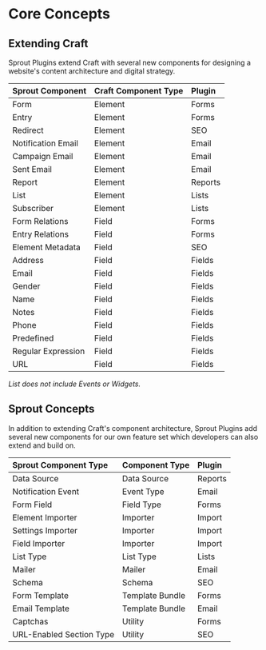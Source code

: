 # Core Concepts

## Extending Craft

Sprout Plugins extend Craft with several new components for designing a website's content architecture and digital strategy. 

| Sprout Component         | Craft Component Type | Plugin           |
|:------------------------ |:-------------------- |:---------------- |
| Form                     | Element            | Forms     |
| Entry                    | Element            | Forms     |
| Redirect                 | Element            | SEO       |
| Notification Email       | Element            | Email     |
| Campaign Email           | Element            | Email     |
| Sent Email               | Element            | Email     |
| Report                   | Element            | Reports   |
| List                     | Element            | Lists     |
| Subscriber               | Element            | Lists     |
| Form Relations           | Field              | Forms     |
| Entry Relations          | Field              | Forms     |
| Element Metadata         | Field              | SEO       |
| Address                  | Field              | Fields    |
| Email                    | Field              | Fields    |
| Gender                   | Field              | Fields    |
| Name                     | Field              | Fields    |
| Notes                    | Field              | Fields    |
| Phone                    | Field              | Fields    |
| Predefined               | Field              | Fields    |
| Regular Expression       | Field              | Fields    |
| URL                      | Field              | Fields    |

_List does not include Events or Widgets._

## Sprout Concepts

In addition to extending Craft's component architecture, Sprout Plugins add several new components for our own feature set which developers can also extend and build on. 

| Sprout Component Type    | Component Type  | Plugin           |
|:------------------------ |:---------------------- |:---------------- |
| Data Source              | Data Source        | Reports   |
| Notification Event       | Event Type         | Email     |
| Form Field               | Field Type         | Forms     |
| Element Importer         | Importer           | Import    |
| Settings Importer        | Importer           | Import    |
| Field Importer           | Importer           | Import    |
| List Type                | List Type          | Lists     |
| Mailer                   | Mailer             | Email     |
| Schema                   | Schema             | SEO       |
| Form Template            | Template Bundle    | Forms     |
| Email Template           | Template Bundle    | Email     |
| Captchas                 | Utility            | Forms     |
| URL-Enabled Section Type | Utility            | SEO       |
